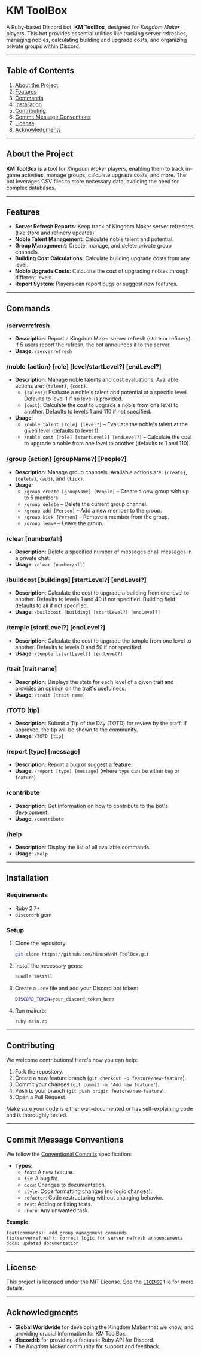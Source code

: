 # **KM ToolBox**

A Ruby-based Discord bot, **KM ToolBox**, designed for *Kingdom Maker* players. This bot provides essential utilities like tracking server refreshes, managing nobles, calculating building and upgrade costs, and organizing private groups within Discord.

---

## **Table of Contents**
1. [About the Project](#about-the-project)
2. [Features](#features)
3. [Commands](#commands)
4. [Installation](#installation)
5. [Contributing](#contributing)
6. [Commit Message Conventions](#commit-message-conventions)
7. [License](#license)
8. [Acknowledgments](#acknowledgments)

---

## **About the Project**

**KM ToolBox** is a tool for *Kingdom Maker* players, enabling them to track in-game activities, manage groups, calculate upgrade costs, and more. The bot leverages CSV files to store necessary data, avoiding the need for complex databases.

---

## **Features**
- **Server Refresh Reports**: Keep track of Kingdom Maker server refreshes (like store and refinery updates).
- **Noble Talent Management**: Calculate noble talent and potential.
- **Group Management**: Create, manage, and delete private group channels.
- **Building Cost Calculations**: Calculate building upgrade costs from any level.
- **Noble Upgrade Costs**: Calculate the cost of upgrading nobles through different levels.
- **Report System**: Players can report bugs or suggest new features.

---

## **Commands**

### **/serverrefresh**
- **Description**: Report a Kingdom Maker server refresh (store or refinery). If 5 users report the refresh, the bot announces it to the server.
- **Usage**: `/serverrefresh`

### **/noble {action} [role] [level/startLevel?] [endLevel?]**
- **Description**: Manage noble talents and cost evaluations. Available actions are: `{talent}`, `{cost}`.
  - `{talent}`: Evaluate a noble's talent and potential at a specific level. Defaults to level 1 if no level is provided.
  - `{cost}`: Calculate the cost to upgrade a noble from one level to another. Defaults to levels 1 and 110 if not specified.
- **Usage**:
  - `/noble talent [role] [level?]` – Evaluate the noble's talent at the given level (defaults to level 1).
  - `/noble cost [role] [startLevel?] [endLevel?]` – Calculate the cost to upgrade a noble from one level to another (defaults to 1 and 110).

### **/group {action} [groupName?] [People?]**
- **Description**: Manage group channels. Available actions are: `{create}`, `{delete}`, `{add}`, and `{kick}`.
- **Usage**:
  - `/group create [groupName] [People]` – Create a new group with up to 5 members.
  - `/group delete` – Delete the current group channel.
  - `/group add [Person]` – Add a new member to the group.
  - `/group kick [Person]` – Remove a member from the group.
  - `/group leave` – Leave the group.

### **/clear [number/all]**
- **Description**: Delete a specified number of messages or all messages in a private chat.
- **Usage**: `/clear [number/all]`

### **/buildcost [buildings] [startLevel?] [endLevel?]**
- **Description**: Calculate the cost to upgrade a building from one level to another. Defaults to levels 1 and 40 if not specified. Building field defaults to all if not specified.
- **Usage**: `/buildcost [building] [startLevel?] [endLevel?]`

### **/temple [startLevel?] [endLevel?]**
- **Description**: Calculate the cost to upgrade the temple from one level to another. Defaults to levels 0 and 50 if not specified.
- **Usage**: `/temple [startLevel?] [endLevel?]`

### **/trait [trait name]**
- **Description**: Displays the stats for each level of a given trait and provides an opinion on the trait's usefulness.
- **Usage**: `/trait [trait name]`

### **/TOTD [tip]**
- **Description**: Submit a Tip of the Day (TOTD) for review by the staff. If approved, the tip will be shown to the community.
- **Usage**: `/TOTD [tip]`

### **/report [type] [message]**
- **Description**: Report a bug or suggest a feature.
- **Usage**: `/report [type] [message]` (where `type` can be either `bug` or `feature`)

### **/contribute**
- **Description**: Get information on how to contribute to the bot's development.
- **Usage**: `/contribute`

### **/help**
- **Description**: Display the list of all available commands.
- **Usage**: `/help`

---

## **Installation**

### **Requirements**
- Ruby 2.7+
- `discordrb` gem

### **Setup**
1. Clone the repository:
   ```bash
   git clone https://github.com/MinusW/KM-ToolBox.git
   ```
2. Install the necessary gems:
   ```bash
   bundle install
   ```
3. Create a `.env` file and add your Discord bot token:
   ```bash
   DISCORD_TOKEN=your_discord_token_here
   ```
4. Run main.rb:
   ```bash
   ruby main.rb
   ```
   
---

## **Contributing**

We welcome contributions! Here's how you can help:

1. Fork the repository.
2. Create a new feature branch (`git checkout -b feature/new-feature`).
3. Commit your changes (`git commit -m 'Add new feature'`).
4. Push to your branch (`git push origin feature/new-feature`).
5. Open a Pull Request.

Make sure your code is either well-documented or has self-explaining code and is thoroughly tested.

---

## **Commit Message Conventions**

We follow the [Conventional Commits](https://www.conventionalcommits.org/en/v1.0.0/) specification:

- **Types**:
  - `feat`: A new feature.
  - `fix`: A bug fix.
  - `docs`: Changes to documentation.
  - `style`: Code formatting changes (no logic changes).
  - `refactor`: Code restructuring without changing behavior.
  - `test`: Adding or fixing tests.
  - `chore`: Any unwanted task.

**Example**:
```
feat(commands): add group management commands
fix(serverrefresh): correct logic for server refresh announcements
docs: updated documentation
```

---

## **License**

This project is licensed under the MIT License. See the [`LICENSE`](https://github.com/MinusW/KM-ToolBox/blob/main/LICENSE) file for more details.

---

## **Acknowledgments**

- **Global Worldwide** for developing the Kingdom Maker that we know, and providing crucial information for KM ToolBox.
- **discordrb** for providing a fantastic Ruby API for Discord.
- The *Kingdom Maker* community for support and feedback.

